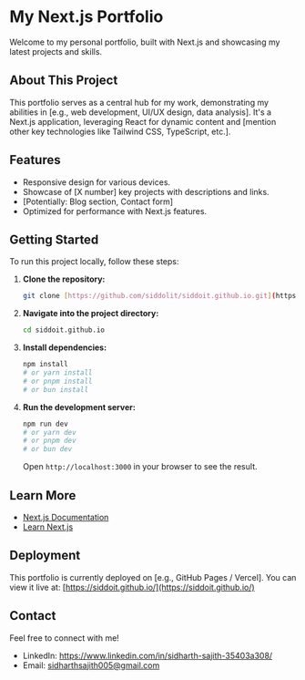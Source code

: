 # My Next.js Portfolio

Welcome to my personal portfolio, built with Next.js and showcasing my latest projects and skills.

## About This Project

This portfolio serves as a central hub for my work, demonstrating my abilities in [e.g., web development, UI/UX design, data analysis]. It's a Next.js application, leveraging React for dynamic content and [mention other key technologies like Tailwind CSS, TypeScript, etc.].

## Features

-   Responsive design for various devices.
-   Showcase of [X number] key projects with descriptions and links.
-   [Potentially: Blog section, Contact form]
-   Optimized for performance with Next.js features.

## Getting Started

To run this project locally, follow these steps:

1.  **Clone the repository:**
    ```bash
    git clone [https://github.com/siddolit/siddoit.github.io.git](https://github.com/siddoit/siddoit.github.io.git)
    ```
2.  **Navigate into the project directory:**
    ```bash
    cd siddoit.github.io
    ```
3.  **Install dependencies:**
    ```bash
    npm install
    # or yarn install
    # or pnpm install
    # or bun install
    ```
4.  **Run the development server:**
    ```bash
    npm run dev
    # or yarn dev
    # or pnpm dev
    # or bun dev
    ```
    Open `http://localhost:3000` in your browser to see the result.

## Learn More

* [Next.js Documentation](https://nextjs.org/docs)
* [Learn Next.js](https://nextjs.org/learn)

## Deployment

This portfolio is currently deployed on [e.g., GitHub Pages / Vercel]. You can view it live at:
[https://siddoit.github.io/](https://siddoit.github.io/)

## Contact

Feel free to connect with me!

* LinkedIn: https://www.linkedin.com/in/sidharth-sajith-35403a308/
* Email: sidharthsajith005@gmail.com
